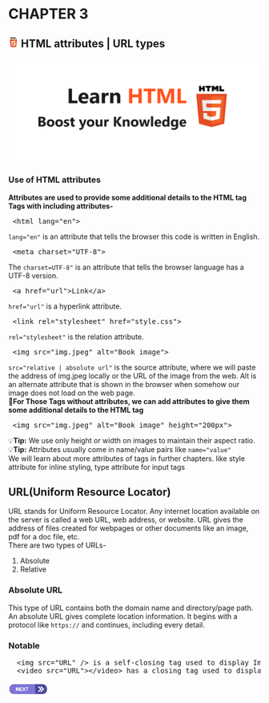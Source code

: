 # CHAPTER 3
## <img src="https://github.com/Ninja-Vikash/Assets/blob/main/Asset%20Icon/htmlLogo.png" height="20px" /> HTML attributes | URL types

![Banner](https://github.com/Ninja-Vikash/Assets/blob/main/HTML%20Assets/HTML.png)
### Use of HTML attributes
  
**Attributes are used to provide some additional details to the HTML tag**
**Tags with including attributes-**
<pre> &lthtml lang="en"&gt </pre> 
`lang="en"` is an attribute that tells the browser this code is written in English.
<pre> &ltmeta charset="UTF-8"&gt </pre>
The `charset=UTF-8"` is an attribute that tells the browser language has a UTF-8 version.
<pre> &lta href="url"&gtLink&lt/a&gt </pre>
`href="url"` is a hyperlink attribute.
<pre> &ltlink rel="stylesheet" href="style.css"&gt </pre>
`rel="stylesheet"` is the relation attribute.
<pre> &ltimg src="img.jpeg" alt="Book image"&gt </pre>
`src="relative | absolute url"` is the source attribute, where we will paste the address of img.jpeg locally or the URL of the image from the web. Alt is an alternate attribute that is shown in the browser when somehow our image does not load on the web page. <br>
📌**For Those Tags without attributes, we can add attributes to give them some additional details to the HTML tag**
<pre> &ltimg src="img.jpeg" alt="Book image" height="200px"&gt </pre>
💡<b>Tip:</b> We use only height or width on images to maintain their aspect ratio.<br>
  💡<b>Tip:</b> Attributes usually come in name/value pairs like `name="value"`<br>
<span>We will learn about more attributes of tags in further chapters. like style attribute for inline styling, type attribute for input tags</span>

## URL(Uniform Resource Locator)
URL stands for Uniform Resource Locator. Any internet location available on the server is called a web URL, web address, or website. URL gives the address of files created for webpages or other documents like an image, pdf for a doc file, etc.
<br>
There are two types of URLs-
1. Absolute
2. Relative

### Absolute URL
This type of URL contains both the domain name and directory/page path. An absolute URL gives complete location information. It begins with a protocol like `https://` and continues, including every detail.


### Notable

<pre>
  &ltimg src="URL" /&gt is a self-closing tag used to display Images on a screen.
  &ltvideo src="URL"&gt&lt/video&gt has a closing tag used to display Videos on a screen.
</pre>

<a href="https://github.com/Ninja-Vikash/HTML/tree/main/CHAPTER%204%20-%20Page%20Layout">
  <img src="https://github.com/Ninja-Vikash/Assets/blob/main/HTML%20Assets/next-removebg-preview.png" height="30px" />
</a>
